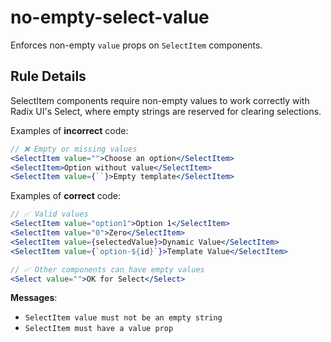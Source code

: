 # no-empty-select-value

Enforces non-empty `value` props on `SelectItem` components.

## Rule Details

SelectItem components require non-empty values to work correctly with Radix UI's Select, where empty strings are reserved for clearing selections.

Examples of **incorrect** code:

```jsx
// ❌ Empty or missing values
<SelectItem value="">Choose an option</SelectItem>
<SelectItem>Option without value</SelectItem>
<SelectItem value={``}>Empty template</SelectItem>
```

Examples of **correct** code:

```jsx
// ✅ Valid values
<SelectItem value="option1">Option 1</SelectItem>
<SelectItem value="0">Zero</SelectItem>
<SelectItem value={selectedValue}>Dynamic Value</SelectItem>
<SelectItem value={`option-${id}`}>Template Value</SelectItem>

// ✅ Other components can have empty values
<Select value="">OK for Select</Select>
```

**Messages**: 
- `SelectItem value must not be an empty string`
- `SelectItem must have a value prop`
